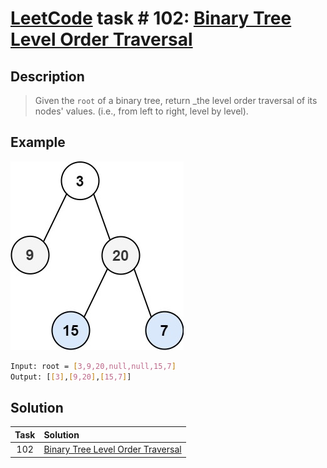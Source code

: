 # [LeetCode][leetcode] task # 102: [Binary Tree Level Order Traversal][task]

Description
-----------

> Given the `root` of a binary tree,
> return _the level order traversal of its nodes' values.
> (i.e., from left to right, level by level).

 Example
-------

![tree.png](image/tree.png)

```sh
Input: root = [3,9,20,null,null,15,7]
Output: [[3],[9,20],[15,7]]
```

Solution
--------

| Task | Solution                                      |
|:----:|:----------------------------------------------|
| 102  | [Binary Tree Level Order Traversal][solution] |


[leetcode]: <http://leetcode.com/>
[task]: <https://leetcode.com/problems/binary-tree-level-order-traversal/>
[solution]: <https://github.com/wellaxis/praxis-leetcode/blob/main/src/main/java/com/witalis/praxis/leetcode/task/h2/p102/option/Practice.java>

